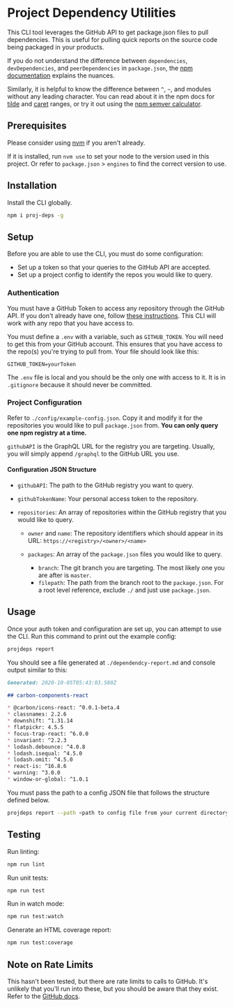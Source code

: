 # Project Dependency Utilities

This CLI tool leverages the GitHub API to get package.json files to pull dependencies. This is useful for pulling quick reports on the source code being packaged in your products.

If you do not understand the difference between `dependencies`, `devDependencies`, and `peerDependencies` in `package.json`, the [npm documentation](https://docs.npmjs.com/files/package.json#dependencies) explains the nuances.

Similarly, it is helpful to know the difference between `^`, `~`, and modules without any leading character. You can read about it in the npm docs for [tilde](https://docs.npmjs.com/misc/semver#tilde-ranges-123-12-1) and [caret](https://docs.npmjs.com/misc/semver#caret-ranges-123-025-004) ranges, or try it out using the [npm semver calculator](https://semver.npmjs.com/).

## Prerequisites

Please consider using [nvm](https://github.com/nvm-sh/nvm) if you aren't already.

If it is installed, run `nvm use` to set your node to the version used in this project. Or refer to `package.json` > `engines` to find the correct version to use.

## Installation

Install the CLI globally.

```sh
npm i proj-deps -g
```

## Setup

Before you are able to use the CLI, you must do some configuration:

- Set up a token so that your queries to the GitHub API are accepted.
- Set up a project config to identify the repos you would like to query.

### Authentication

You must have a GitHub Token to access any repository through the GitHub API. If you don't already have one, follow [these instructions](https://docs.github.com/en/free-pro-team@latest/github/authenticating-to-github/creating-a-personal-access-token). This CLI will work with any repo that you have access to.

You must define a `.env` with a variable, such as `GITHUB_TOKEN`. You will need to get this from your GitHub account. This ensures that you have access to the repo(s) you're trying to pull from. Your file should look like this:

```env
GITHUB_TOKEN=yourToken
```

The `.env` file is local and you should be the only one with access to it. It is in `.gitignore` because it should never be committed.

### Project Configuration

Refer to `./config/example-config.json`. Copy it and modify it for the repositories you would like to pull `package.json` from. **You can only query one npm registry at a time.**

`githubAPI` is the GraphQL URL for the registry you are targeting. Usually, you will simply append `/graphql` to the GitHub URL you use.

#### Configuration JSON Structure

- `githubAPI`: The path to the GitHub registry you want to query.
- `githubTokenName`: Your personal access token to the repository.
- `repositories`: An array of repositories within the GitHub registry that you would like to query.

  - `owner` and `name`: The repository identifiers which should appear in its URL: `https://<registry>/<owner>/<name>`
  - `packages`: An array of the `package.json` files you would like to query.

    - `branch`: The git branch you are targeting. The most likely one you are after is `master`.
    - `filepath`: The path from the branch root to the `package.json`. For a root level reference, exclude `./` and just use `package.json`.

## Usage

Once your auth token and configuration are set up, you can attempt to use the CLI. Run this command to print out the example config:

```sh
projdeps report
```

You should see a file generated at `./dependendcy-report.md` and console output similar to this:

```md
Generated: 2020-10-05T05:43:03.580Z

## carbon-components-react

* @carbon/icons-react: ^0.0.1-beta.4
* classnames: 2.2.6
* downshift: ^1.31.14
* flatpickr: 4.5.5
* focus-trap-react: ^6.0.0
* invariant: ^2.2.3
* lodash.debounce: ^4.0.8
* lodash.isequal: ^4.5.0
* lodash.omit: ^4.5.0
* react-is: ^16.8.6
* warning: ^3.0.0
* window-or-global: ^1.0.1
```

You must pass the path to a config JSON file that follows the structure defined below.

```sh
projdeps report --path <path to config file from your current directory>
```

## Testing

Run linting:

```sh
npm run lint
```

Run unit tests:

```sh
npm run test
```

Run in watch mode:

```sh
npm run test:watch
```

Generate an HTML coverage report:

```sh
npm run test:coverage
```

## Note on Rate Limits

This hasn't been tested, but there are rate limits to calls to GitHub. It's unlikely that you'll run into these, but you should be aware that they exist. Refer to the [GitHub docs](https://docs.github.com/en/free-pro-team@latest/developers/apps/rate-limits-for-github-apps#user-to-server-requests).
